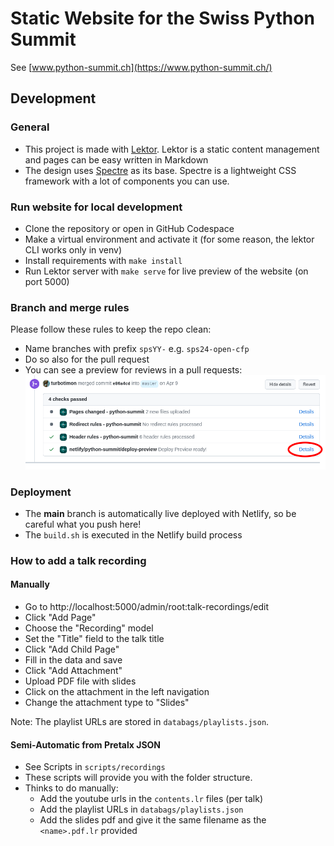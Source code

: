 # Static Website for the Swiss Python Summit

See [www.python-summit.ch](https://www.python-summit.ch/)

## Development

### General

* This project is made with [Lektor](https://www.getlektor.com/). Lektor is a static content management and pages can be easy written in Markdown
* The design uses [Spectre](https://picturepan2.github.io/spectre/index.html) as its base. Spectre is a lightweight CSS framework with a lot of components you can use.

### Run website for local development

* Clone the repository or open in GitHub Codespace
* Make a virtual environment and activate it (for some reason, the lektor CLI works only in venv)
* Install requirements with `make install`
* Run Lektor server with `make serve` for live preview of the website (on port 5000)

### Branch and merge rules

Please follow these rules to keep the repo clean:

* Name branches with prefix `spsYY-` e.g. `sps24-open-cfp`
* Do so also for the pull request
* You can see a preview for reviews in a pull requests:
![preview](./doc/preview.png)

### Deployment

* The **main** branch is automatically live deployed with Netlify, so be careful what you push here!
* The `build.sh` is executed in the Netlify build process

### How to add a talk recording

#### Manually
- Go to http://localhost:5000/admin/root:talk-recordings/edit
- Click "Add Page"
- Choose the "Recording" model
- Set the "Title" field to the talk title
- Click "Add Child Page"
- Fill in the data and save
- Click "Add Attachment"
- Upload PDF file with slides
- Click on the attachment in the left navigation
- Change the attachment type to "Slides"

Note: The playlist URLs are stored in `databags/playlists.json`.

#### Semi-Automatic from Pretalx JSON

- See Scripts in `scripts/recordings`
- These scripts will provide you with the folder structure.
- Thinks to do manually:
    - Add the youtube urls in the `contents.lr` files (per talk)
    - Add the playlist URLs in `databags/playlists.json`
    - Add the slides pdf and give it the same filename as the `<name>.pdf.lr` provided